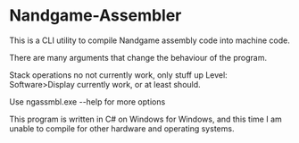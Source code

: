 # Nandgame-Assembler
This is a CLI utility to compile Nandgame assembly code into machine code.

There are many arguments that change the behaviour of the program.

Stack operations no not currently work, only stuff up Level: Software>Display currently work, or at least should.

Use ngassmbl.exe --help for more options

This program is written in C# on Windows for Windows, and this time I am unable to compile for other hardware and operating systems.
